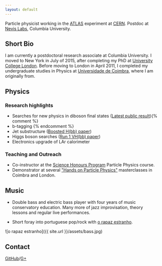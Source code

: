 ```yaml
---
layout: default
---
```


Particle physicist working in the [ATLAS](https://atlas.cern/) experiment at [CERN](https://cern.ch/).
Postdoc at [Nevis Labs](https://www.nevis.columbia.edu/), Columbia University.

## Short Bio

I am currently a postdoctoral research associate at Columbia University. I moved to New York in July of 2015, after completing my PhD at [University College London](http://www.hep.ucl.ac.uk/). Before moving to London in April 2011, I completed my undergraduate studies in Physics at [Universidade de Coimbra](http://fisica.uc.pt/ax/main.php), where I am originally from. 

## Physics

### Research highlights
* Searches for new physics in diboson final states ([Latest public result](https://cds.cern.ch/record/2258132)){% comment %}
* b-tagging
{% endcomment %}
* Jet substructure ([Boosted H(bb) paper](https://arxiv.org/abs/1506.04973))
* Higgs boson searches ([Run 1 VH(bb) paper](https://arxiv.org/abs/1409.6212))
* Electronics upgrade of LAr calorimeter

### Teaching and Outreach

* Co-instructor at the [Science Honours Program](http://www.columbia.edu/cu/shp/calendar.html) Particle Physics course.
* Demonstrator at several ["Hands on Particle Physics"](http://physicsmasterclasses.org/) masterclasses in Coimbra and London.

## Music

* Double bass and electric bass player with four years of music conservatory education. Many more of jazz improvisation, theory lessons and regular live performances. 

* Short foray into portuguese pop/rock with [o rapaz estranho](https://www.youtube.com/playlist?list=PLBFEFEBC70AE5B69F).

![o rapaz estranho]({{ site.url }}/assets/bass.jpg)

## Contact
[GitHub](https://github.com/miochoa)/[G+](https://plus.google.com/u/0/111670421592989935716)